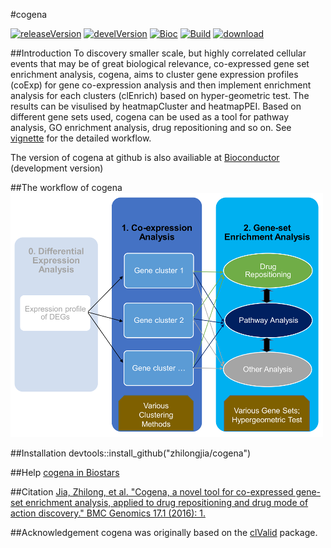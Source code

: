 #cogena


 [![releaseVersion](http://img.shields.io/badge/release%20version-1.14.0-green.svg?style=flat)](http://bioconductor.org/packages/cogena) [![develVersion](http://img.shields.io/badge/devel%20version-1.15.0-green.svg?style=flat)](http://github.com/zhilnogjia/cogena) [![Bioc](http://www.bioconductor.org/shields/years-in-bioc/cogena.svg)](https://www.bioconductor.org/packages/devel/bioc/html/cogena.html#since) [![Build](http://bioconductor.org/shields/build/devel/bioc/cogena.svg)](http://www.bioconductor.org/packages/devel/bioc/html/cogena.html) [![download](http://www.bioconductor.org/shields/downloads/cogena.svg)](http://bioconductor.org/packages/stats/bioc/cogena)


##Introduction
To discovery smaller scale, but highly correlated cellular events that may be of great biological relevance, co-expressed gene set enrichment analysis, cogena, aims to cluster gene expression profiles (coExp) for gene co-expression analysis and then implement enrichment analysis for each clusters (clEnrich) based on hyper-geometric test. The results can be visulised by heatmapCluster and heatmapPEI. Based on different gene sets used, cogena can be used as a tool for pathway analysis, GO enrichment analysis, drug repositioning and so on. See [vignette](http://bioconductor.org/packages/devel/bioc/vignettes/cogena/inst/doc/cogena-vignette_html.html) for the detailed workflow. 

The version of cogena at github is also availiable at [Bioconductor](http://www.bioconductor.org/packages/devel/bioc/html/cogena.html) (development version)


##The workflow of cogena
![cogena_workflow](inst/figure/Cogena_workflow.png)

##Installation
devtools::install_github("zhilongjia/cogena")

##Help
[cogena in Biostars](https://www.biostars.org/p/137330/)


##Citation
[Jia, Zhilong, et al. "Cogena, a novel tool for co-expressed gene-set enrichment analysis, applied to drug repositioning and drug mode of action discovery." BMC Genomics 17.1 (2016): 1.](http://bmcgenomics.biomedcentral.com/articles/10.1186/s12864-016-2737-8)


##Acknowledgement
cogena was originally based on the [clValid](http://cran.r-project.org/web/packages/clValid/index.html) package.

